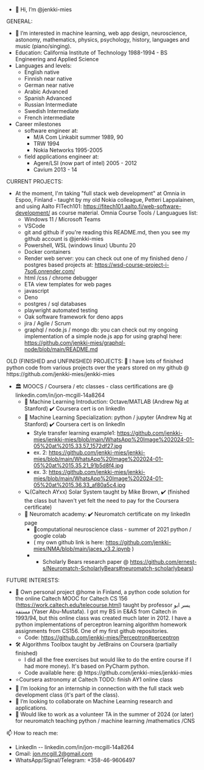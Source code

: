 - 👋 Hi, I’m @jenkki-mies

GENERAL:
  - 👀 I’m interested in machine learning, web app design, neuroscience, astonomy, mathematics, physics, psychology, history, languages and music (piano/singing).
  - Education: California Institute of Technology 1988-1994 - BS Engineering and Applied Science
  - Languages and levels:
    - English native
    - Finnish near native
    - German near native
    - Arabic Advanced
    - Spanish Advanced
    - Russian Intermediate
    - Swedish Intermediate
    - French intermediate
  - Career milestones
    - software engineer at:
      -   M/A Com Linkabit summer 1989, 90
      -   TRW 1994
      -   Nokia Networks 1995-2005
    - field applications engineer at:
      -   Agere/LSI (now part of intel) 2005 - 2012
      -   Cavium 2013 - 14

CURRENT PROJECTS:
- At the moment, I'm taking "full stack web development" at Omnia in Espoo, Finland - taught by my old Nokia colleague, Petteri Lappalainen, and using Aalto FITech101: https://fitech101.aalto.fi/web-software-development/ as course material. Omnia Course Tools / Languagues list:
  -  Windows 11 / Microsoft Teams
  -  VSCode
  -  git and github if you're reading this README.md, then you see my github account is @jenkki-mies
  -  Powershell, WSL (windows linux) Ubuntu 20
  -  Docker containers
  -  Render web server: you can check out one of my finished deno / postgres based projects at: https://wsd-course-project-i-7so6.onrender.com/
  -  html /css / chrome debugger
  -  ETA view templates for web pages
  -  javascript
  -  Deno
  -  postgres / sql databases
  -  playwright automated testing
  -  Oak software framework for deno apps
  -  jira / Agile / Scrum
  -  graphql / node.js / mongo db:  you can check out my ongoing implementation of a simple node.js app for using graphql here: https://github.com/jenkki-mies/graphql-node/blob/main/README.md
  
OLD (FINISHED and UNFINISHED) PROJECTS:
🐍 I have lots of finished python code from various projects over the years stored on my github @ ️https://github.com/jenkki-mies/jenkki-mies
  - 🏛️ MOOCS / Coursera / etc classes - class certifications are @ linkedin.com/in/jon-mcgill-14a8264
    - 🤖 Machine Learning Introduction: Octave/MATLAB (Andrew Ng at Stanford) ✔️ Coursera cert is on linkedIn
    - 🤖 Machine Learning Specialization: python / jupyter (Andrew Ng at Stanford) ✔️ Coursera cert is on linkedIn
      - Style transfer learning example1: https://github.com/jenkki-mies/jenkki-mies/blob/main/WhatsApp%20Image%202024-01-05%20at%2015.33.57_1572df27.jpg
      - ex. 2: https://github.com/jenkki-mies/jenkki-mies/blob/main/WhatsApp%20Image%202024-01-05%20at%2015.35.21_91b5d8f4.jpg
      - ex. 3: https://github.com/jenkki-mies/jenkki-mies/blob/main/WhatsApp%20Image%202024-01-05%20at%2015.36.33_af80a5c4.jpg
    - 🪐(Caltech AYxx) Solar System taught by Mike Brown, ✔️ (finished the class but haven't yet felt the need to pay for the Coursera certificate)
    - 🧠 Neuromatch academy: ✔️ Neuromatch certificate on my linkedIn page
      - 🏫computational neuroscience class - summer of 2021 python / google colab 
      - ( my own github link is here: https://github.com/jenkki-mies/NMA/blob/main/jaces_v3.2.ipynb )
      - - Scholarly Bears research paper @ https://github.com/ernest-s/Neuromatch-ScholarlyBears#neuromatch-scholarlybears) 

FUTURE INTERESTS:
- 🌱 Own personal project @home in Finland, a python code solution for the online Caltech MOOC for Caltech CS 156 (https://work.caltech.edu/telecourse.html) taught by professor يسر ابو مستفة (Yaser Abu-Mustafa). I got my BS in E&AS from Caltech in 1993/94, but this online class was created much later in 2012. I have a python implementations of perceptron learning algorithm homework assignments from CS156.  One of my first github repositories.
  - Code: https://github.com/jenkki-mies/Perceptron#perceptron
- 🛠️ Algorithms Toolbox taught by JetBrains on Coursera (partially finished)
  - I did all the free exercises but would like to do the entire course if I had more money).  It's based on PyCharm python.
  - Code available here: @ ️https://github.com/jenkki-mies/jenkki-mies
- ⭐Coursera astronomy at Caltech TODO: finish AY1 online class
- 🖖 I’m looking for an internship in connection with the full stack web development class (it's part of the class).
- 💞️ I’m looking to collaborate on Machine Learning research and applications.
- 🧠 Would like to work as a volunteer TA in the summer of 2024 (or later) for neuromatch teaching python / machine learning /mathematics /CNS

📫 How to reach me:
  - LinkedIn -- linkedin.com/in/jon-mcgill-14a8264
  - Gmail: jon.mcgill.2@gmail.com
  - WhatsApp/Signal/Telegram: +358-46-9606497

<!---
jenkki-mies/jenkki-mies is a ✨ special ✨ repository because its `README.md` (this file) appears on your GitHub profile.
You can click the Preview link to take a look at your changes.
--->
